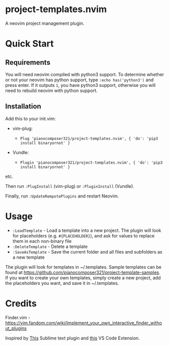 # project-templates.nvim
A neovim project management plugin.

# Quick Start

## Requirements

You will need neovim compiled with python3 support. To determine whether or not your neovim has python support, type `:echo has('python3')` and press enter. If it outputs `1`, you have python3 support, otherwise you will need to rebuild neovim with python support.


## Installation

Add this to your init.vim:

- vim-plug:
  - `Plug 'pianocomposer321/project-templates.nvim', { 'do': 'pip3 install binaryornot' }`
  
- Vundle:
  - `Plugin 'pianocomposer321/project-templates.nvim', { 'do': 'pip3 install binaryornot' }`

etc.

Then run `:PlugInstall` (vim-plug) or `:PluginInstall` (Vundle).

Finally, run `:UpdateRempotePlugins` and restart Neovim.

# Usage

- `:LoadTemplate` - Load a template into a new project. The plugin will look for placeholders (e.g. `#{PLACEHOLDER}`), and ask for values to replace them in each non-binary file
- `:DeleteTemplate` - Delete a template
- `:SaveAsTemplate` - Save the current folder and all files and subfolders as a new template

The plugin will look for templates in ~/.templates. Sample templates can be found at https://github.com/pianocomposer321/project-template-samples. If you want to create your own templates, simply create a new project, add the placeholders you want, and save it in ~/.templates.

# Credits

Finder.vim - https://vim.fandom.com/wiki/Implement_your_own_interactive_finder_without_plugins

Inspired by [This](https://github.com/bit101/ProjectMaker) Sublime text plugin and [this](https://github.com/cantonios/vscode-project-templates) VS Code Extension.
